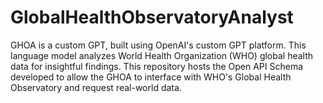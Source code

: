 # GlobalHealthObservatoryAnalyst
GHOA is a custom GPT, built using OpenAI's custom GPT platform. This language model analyzes World Health Organization (WHO) global health data for insightful findings. This repository hosts the Open API Schema developed to allow the GHOA to interface with WHO's Global Health Observatory and request real-world data. 
